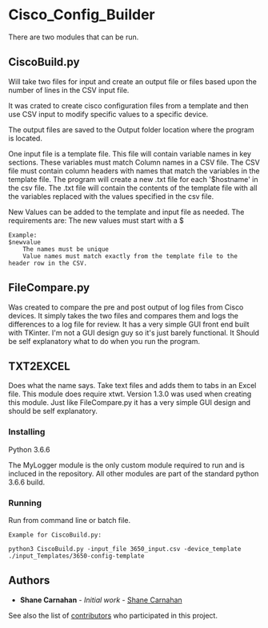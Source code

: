 # Cisco_Config_Builder
There are two modules that can be run.

## CiscoBuild.py 

Will take two files for input and create an output file or files based upon the number of lines in 
the CSV input file.

It was crated to create cisco configuration files from a template and then use CSV input to modify specific values
to a specific device.

The output files are saved to the Output folder location where the program is located. 

One input file is a template file. This file will contain variable names in key sections. These variables must match
Column names in a CSV file.
The CSV file must contain column headers with names that match the variables in the template file.
The program will create a new .txt file for each '$hostname' in the csv file. The .txt file will contain the contents
of the template file with all the variables replaced with the values specified in the csv file.

New Values can be added to the template and input file as needed. The requirements are:
    The new values must start with a $ 


```
Example:
$newvalue
    The names must be unique
    Value names must match exactly from the template file to the header row in the CSV.
```
## FileCompare.py
 
Was created to compare the pre and post output of log files from Cisco devices. It simply takes 
the two files and compares them and logs the differences to a log file for review. It has a very simple GUI front end
built with TKinter. I'm not a GUI design guy so it's just barely functional.
It Should be self explanatory what to do when you run the program. 

## TXT2EXCEL
Does what the name says. Take text files and adds them to tabs in an Excel file. 
This module does require xtwt. Version 1.3.0 was used when creating this module. 
Just like FileCompare.py it has a very simple GUI design and should be self explanatory. 

    
 ### Installing
 Python 3.6.6
 
 The MyLogger module is the only custom module required to run and is incluced in the repository. All other modules 
 are part of the standard python 3.6.6 build.
 
### Running
Run from command line or batch file.

```
Example for CiscoBuild.py:

python3 CiscoBuild.py -input_file 3650_input.csv -device_template ./input_Templates/3650-config-template

```
 ## Authors

* **Shane Carnahan** - *Initial work* - [Shane Carnahan](https://github.com/scarnahan1)

See also the list of [contributors](https://github.com/scarnahan1/Cisco_Config_Builder/contributors) who participated in this project.
